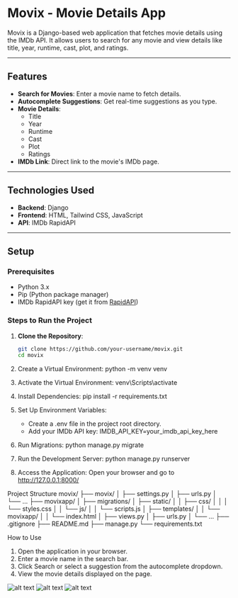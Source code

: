 # Movix - Movie Details App

Movix is a Django-based web application that fetches movie details using the IMDb API. It allows users to search for any movie and view details like title, year, runtime, cast, plot, and ratings.

---

## Features
- **Search for Movies**: Enter a movie name to fetch details.
- **Autocomplete Suggestions**: Get real-time suggestions as you type.
- **Movie Details**:
  - Title
  - Year
  - Runtime
  - Cast
  - Plot
  - Ratings
- **IMDb Link**: Direct link to the movie's IMDb page.

---

## Technologies Used
- **Backend**: Django
- **Frontend**: HTML, Tailwind CSS, JavaScript
- **API**: IMDb RapidAPI

---

## Setup

### Prerequisites
- Python 3.x
- Pip (Python package manager)
- IMDb RapidAPI key (get it from [RapidAPI](https://rapidapi.com/apidojo/api/imdb8))

### Steps to Run the Project

1. **Clone the Repository**:
   ```bash
   git clone https://github.com/your-username/movix.git
   cd movix

2. Create a Virtual Environment:
    python -m venv venv

3. Activate the Virtual Environment:
    venv\Scripts\activate

4. Install Dependencies:
    pip install -r requirements.txt

5. Set Up Environment Variables:
   * Create a .env file in the project root directory.
   * Add your IMDb API key:
      IMDB_API_KEY=your_imdb_api_key_here

6. Run Migrations:
    python manage.py migrate

7. Run the Development Server:
    python manage.py runserver

8. Access the Application:
    Open your browser and go to http://127.0.0.1:8000/

Project Structure
movix/
├── movix/
│   ├── settings.py
│   ├── urls.py
│   └── ...
├── movixapp/
│   ├── migrations/
│   ├── static/
│   │   ├── css/
│   │   │   └── styles.css
│   │   └── js/
│   │       └── scripts.js
│   ├── templates/
│   │   └── movixapp/
│   │       └── index.html
│   ├── views.py
│   ├── urls.py
│   └── ...
├── .gitignore
├── README.md
├── manage.py
└── requirements.txt

How to Use
1. Open the application in your browser.
2. Enter a movie name in the search bar.
3. Click Search or select a suggestion from the autocomplete dropdown.
4. View the movie details displayed on the page.

![alt text](Movix-Snap-01.png)
![alt text](Movix-Snap-02.png)
![alt text](Movix-Snap-03.png)